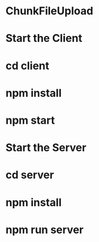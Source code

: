 # ChunkFileUpload

# Start the Client 
# cd client
# npm install
# npm start

# Start the Server
# cd server
# npm install
# npm run server